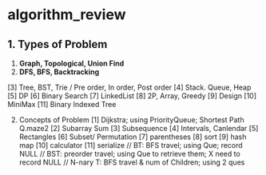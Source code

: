 # algorithm_review

## 1. Types of Problem
1) __Graph, Topological, Union Find__
2) __DFS, BFS, Backtracking__


[3] Tree, BST, Trie / Pre order, In order, Post order
[4] Stack. Queue, Heap
[5] DP
[6] Binary Search 
[7] LinkedList
[8] 2P, Array, Greedy
[9] Design
[10] MiniMax
[11] Binary Indexed Tree

2. Concepts of Problem
[1] Dijkstra; using PriorityQueue; Shortest Path Q.maze2
[2] Subarray Sum
[3] Subsequence
[4] Intervals, Canlendar
[5] Rectangles
[6] Subset/ Permutation
[7] parentheses
[8] sort
[9] hash map
[10] calculator
[11] serialize
	// BT: BFS travel; using Que; record NULL
	// BST: preorder travel; using Que to retrieve them; X need to record NULL
	// N-nary T: BFS travel & num of Children; using 2 ques
